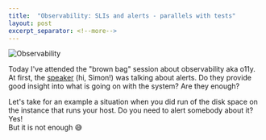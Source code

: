 ```yaml
---
title:  "Observability: SLIs and alerts - parallels with tests"
layout: post
excerpt_separator: <!--more-->
---
```


![Observability](https://unsplash.com/photos/s9XMNEm-M9c)

Today I've attended the "brown bag" session about observability aka o11y.  
At first, the [speaker](https://www.linkedin.com/in/simon-w-0b7a201a/) (hi, Simon!) was talking about alerts. Do they provide good insight into what is going on with the system? Are they enough?  

Let's take for an example a situation when you did run of the disk space on the instance that runs your host. Do you need to alert somebody about it? Yes!  
But it is not enough 😅

<!--more-->
